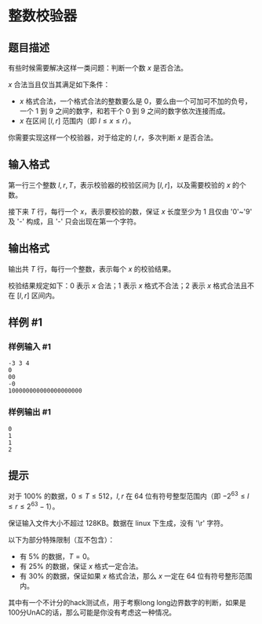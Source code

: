 # 整数校验器

## 题目描述

有些时候需要解决这样一类问题：判断一个数 $x$ 是否合法。

$x$ 合法当且仅当其满足如下条件：

- $x$ 格式合法，一个格式合法的整数要么是 $0$，要么由一个可加可不加的负号，一个 $1$ 到 $9$ 之间的数字，和若干个 $0$ 到 $9$ 之间的数字依次连接而成。
- $x$ 在区间 $[l,r]$ 范围内（即 $l \le x \le r$）。

你需要实现这样一个校验器，对于给定的 $l, r$，多次判断 $x$ 是否合法。

## 输入格式

第一行三个整数 $l,r,T$，表示校验器的校验区间为 $[l,r]$，以及需要校验的 $x$ 的个数。

接下来 $T$ 行，每行一个 $x$，表示要校验的数，保证 $x$ 长度至少为 $1$ 且仅由 '0'~'9' 及 '-' 构成，且 '-' 只会出现在第一个字符。

## 输出格式

输出共 $T$ 行，每行一个整数，表示每个 $x$ 的校验结果。

校验结果规定如下：$0$ 表示 $x$ 合法；$1$ 表示 $x$ 格式不合法；$2$ 表示 $x$ 格式合法且不在 $[l,r]$ 区间内。

## 样例 #1

### 样例输入 #1
```
-3 3 4
0
00
-0
100000000000000000000
```

### 样例输出 #1

```
0
1
1
2
```

## 提示

对于 $100\%$ 的数据，$0 \le T \le 512$，$l,r$ 在 $64$ 位有符号整型范围内（即 $-2^{63}\le l \le r \le 2^{63}-1$）。

保证输入文件大小不超过 $\text{128KB}$。数据在 linux 下生成，没有 '\r' 字符。

以下为部分特殊限制（互不包含）：

- 有 $5\%$ 的数据，$T=0$。
- 有 $25\%$ 的数据，保证 $x$ 格式一定合法。
- 有 $30\%$ 的数据，保证如果 $x$ 格式合法，那么 $x$ 一定在 $64$ 位有符号整形范围内。

其中有一个不计分的hack测试点，用于考察long long边界数字的判断，如果是100分UnAC的话，那么可能是你没有考虑这一种情况。
